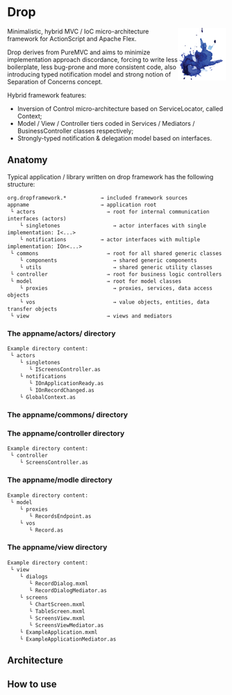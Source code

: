 # Drop

<img src="/docs/logo.png" align="right"></img>
Minimalistic, hybrid MVC / IoC micro-architecture framework for ActionScript and Apache Flex.

Drop derives from PureMVC and aims to minimize implementation approach discordance, forcing to write less boilerplate, less bug-prone and more consistent code, also introducing typed notification model and strong notion of Separation of Concerns concept.

Hybrid framework features:
* Inversion of Control micro-architecture based on ServiceLocator, called Context;
* Model / View / Controller tiers coded in Services / Mediators / BusinessController classes respectively;
* Strongly-typed notification & delegation model based on interfaces.


## Anatomy

Typical application / library written on drop framework has the following structure:
```
org.dropframework.*           → included framework sources
appname                       → application root
 └ actors                       → root for internal communication interfaces (actors)
    └ singletones                 → actor interfaces with single implementation: I<...>
    └ notifications           → actor interfaces with multiple implementation: IOn<...>
 └ commons                      → root for all shared generic classes
    └ components                  → shared generic components
    └ utils                       → shared generic utility classes
 └ controller                   → root for business logic controllers
 └ model                        → root for model classes
    └ proxies                     → proxies, services, data access objects
    └ vos                         → value objects, entities, data transfer objects
 └ view                         → views and mediators
```
 
### The appname/actors/ directory
```
Example directory content:
 └ actors                           
    └ singletones                 
       └ IScreensController.as
    └ notifications 
       └ IOnApplicationReady.as
       └ IOnRecordChanged.as       	   
    └ GlobalContext.as     
```
 
### The appname/commons/ directory


### The appname/controller directory
```
Example directory content:
 └ controller                       
    └ ScreensController.as
```
 
### The appname/modle directory
```
Example directory content:
 └ model         
    └ proxies
       └ RecordsEndpoint.as
    └ vos                             
       └ Record.as
```
	
### The appname/view directory
```
Example directory content:
 └ view                
    └ dialogs
	   └ RecordDialog.mxml
	   └ RecordDialogMediator.as
    └ screens
	   └ ChartScreen.mxml
	   └ TableScreen.mxml	   
	   └ ScreensView.mxml
	   └ ScreensViewMediator.as
    └ ExampleApplication.mxml
    └ ExampleApplicationMediator.as	
```
 

## Architecture


## How to use

